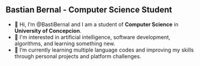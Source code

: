 ## Bastian Bernal - Computer Science Student
- 👋 Hi, I’m @BastiBernal and I am a student of **Computer Science** in **University of Concepcion**.
- 👀 I'm interested in artificial intelligence, software development, algorithms, and learning something new.
- 🌱 I’m currently learning multiple language codes and improving my skills through personal projects and platform challenges.
